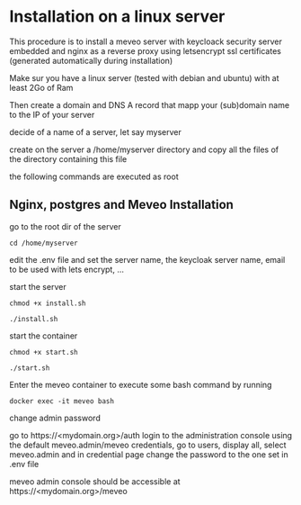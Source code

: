 # Installation on a linux server

This procedure is to install a meveo server with keycloack security server embedded and nginx as a reverse proxy using letsencrypt ssl certificates (generated automatically during installation)

Make sur you have a linux server (tested with debian and ubuntu) with at least 2Go of Ram

Then create a domain and DNS A record that mapp your (sub)domain name to the IP of your server

decide of a name of a server, let say myserver

create on the server a /home/myserver directory and copy all the files of the directory containing this file

the following commands are executed as root


## Nginx, postgres and Meveo Installation

go to the root dir of the server

```
cd /home/myserver
```

edit the .env file and set the server name, the keycloak server name, email to be used with lets encrypt, ...

start the server

    chmod +x install.sh
    
    ./install.sh

start the container

    chmod +x start.sh
    
    ./start.sh

Enter the meveo container to execute some bash command by running 

    docker exec -it meveo bash

change admin password

 go to https://<mydomain.org>/auth login to the administration console using the default meveo.admin/meveo credentials, go to users, display all, select meveo.admin and in credential page change the password to the one set in .env file

meveo admin console should be accessible at https://<mydomain.org>/meveo

